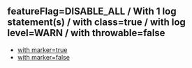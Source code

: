 ## featureFlag=DISABLE_ALL / With 1 log statement(s) / with class=true / with log level=WARN / with throwable=false

* [with marker=true](marker-true/index.md)
* [with marker=false](marker-false/index.md)


